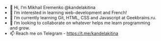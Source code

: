 - 👋 Hi, I’m Mikhail Eremenko @kandelakitina
- 👀 I’m interested in learning web-development and French!
- 🌱 I’m currently learning Git, HTML, CSS and Javascript at Geekbrains.ru.
- 💞️ I’m looking to collaborate on whatever helps me learn programming and grow.
- 📫 Reach me on Telegram -  https://t.me/kandelakitina

<!---
kandelakitina/kandelakitina is a ✨ special ✨ repository because its `README.md` (this file) appears on your GitHub profile.
You can click the Preview link to take a look at your changes.
--->
